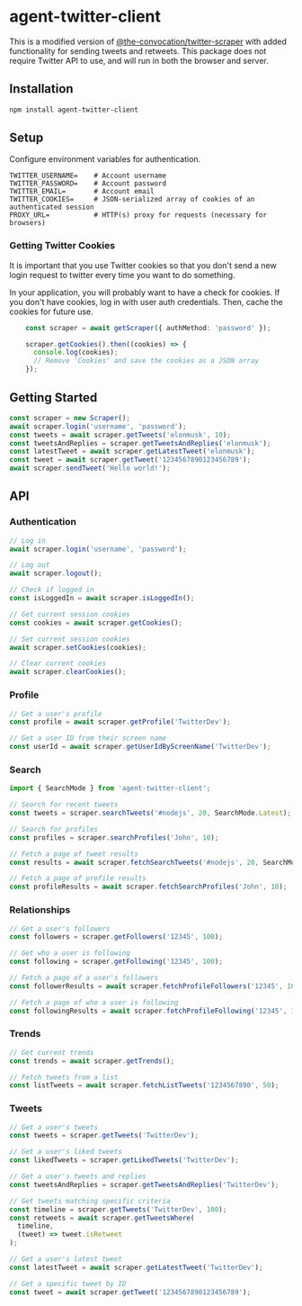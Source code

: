 # agent-twitter-client

This is a modified version of [@the-convocation/twitter-scraper](https://github.com/the-convocation/twitter-scraper) with added functionality for sending tweets and retweets. This package does not require Twitter API to use, and will run in both the browser and server.

## Installation
```sh
npm install agent-twitter-client
```

## Setup
Configure environment variables for authentication.

```
TWITTER_USERNAME=    # Account username
TWITTER_PASSWORD=    # Account password
TWITTER_EMAIL=       # Account email
TWITTER_COOKIES=     # JSON-serialized array of cookies of an authenticated session
PROXY_URL=           # HTTP(s) proxy for requests (necessary for browsers)
```

### Getting Twitter Cookies
It is important that you use Twitter cookies so that you don't send a new login request to twitter every time you want to do something.

In your application, you will probably want to have a check for cookies. If you don't have cookies, log in with user auth credentials. Then, cache the cookies for future use.
```ts
    const scraper = await getScraper({ authMethod: 'password' });

    scraper.getCookies().then((cookies) => {
      console.log(cookies);
      // Remove 'Cookies' and save the cookies as a JSON array
    });
```

## Getting Started
```ts
const scraper = new Scraper();
await scraper.login('username', 'password');
const tweets = await scraper.getTweets('elonmusk', 10);
const tweetsAndReplies = scraper.getTweetsAndReplies('elonmusk');
const latestTweet = await scraper.getLatestTweet('elonmusk');
const tweet = await scraper.getTweet('1234567890123456789');
await scraper.sendTweet('Hello world!');
```

## API

### Authentication
```ts
// Log in
await scraper.login('username', 'password');  

// Log out
await scraper.logout();

// Check if logged in
const isLoggedIn = await scraper.isLoggedIn();

// Get current session cookies
const cookies = await scraper.getCookies();

// Set current session cookies
await scraper.setCookies(cookies);

// Clear current cookies
await scraper.clearCookies();
```

### Profile
```ts
// Get a user's profile
const profile = await scraper.getProfile('TwitterDev');

// Get a user ID from their screen name 
const userId = await scraper.getUserIdByScreenName('TwitterDev');
```

### Search
```ts
import { SearchMode } from 'agent-twitter-client';

// Search for recent tweets
const tweets = scraper.searchTweets('#nodejs', 20, SearchMode.Latest);

// Search for profiles
const profiles = scraper.searchProfiles('John', 10); 

// Fetch a page of tweet results
const results = await scraper.fetchSearchTweets('#nodejs', 20, SearchMode.Top);

// Fetch a page of profile results
const profileResults = await scraper.fetchSearchProfiles('John', 10);
```

### Relationships
```ts
// Get a user's followers
const followers = scraper.getFollowers('12345', 100);

// Get who a user is following
const following = scraper.getFollowing('12345', 100);

// Fetch a page of a user's followers
const followerResults = await scraper.fetchProfileFollowers('12345', 100);

// Fetch a page of who a user is following 
const followingResults = await scraper.fetchProfileFollowing('12345', 100);
```

### Trends
```ts
// Get current trends
const trends = await scraper.getTrends();

// Fetch tweets from a list
const listTweets = await scraper.fetchListTweets('1234567890', 50);
```

### Tweets
```ts
// Get a user's tweets
const tweets = scraper.getTweets('TwitterDev');

// Get a user's liked tweets
const likedTweets = scraper.getLikedTweets('TwitterDev');

// Get a user's tweets and replies
const tweetsAndReplies = scraper.getTweetsAndReplies('TwitterDev');

// Get tweets matching specific criteria
const timeline = scraper.getTweets('TwitterDev', 100);
const retweets = await scraper.getTweetsWhere(
  timeline,
  (tweet) => tweet.isRetweet
);

// Get a user's latest tweet
const latestTweet = await scraper.getLatestTweet('TwitterDev');

// Get a specific tweet by ID
const tweet = await scraper.getTweet('1234567890123456789');
```